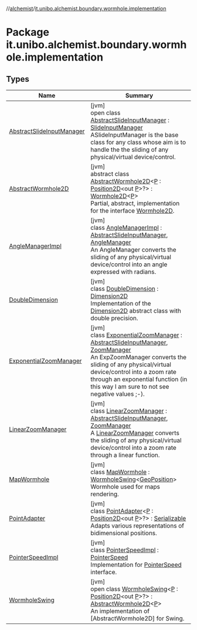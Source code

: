 //[alchemist](../../index.md)/[it.unibo.alchemist.boundary.wormhole.implementation](index.md)

# Package it.unibo.alchemist.boundary.wormhole.implementation

## Types

| Name | Summary |
|---|---|
| [AbstractSlideInputManager](-abstract-slide-input-manager/index.md) | [jvm]<br>open class [AbstractSlideInputManager](-abstract-slide-input-manager/index.md) : [SlideInputManager](../it.unibo.alchemist.boundary.wormhole.interfaces/-slide-input-manager/index.md)<br>ASlideInputManager is the base class for any class whose aim is to handle the the sliding of any physical/virtual device/control. |
| [AbstractWormhole2D](-abstract-wormhole2-d/index.md) | [jvm]<br>abstract class [AbstractWormhole2D](-abstract-wormhole2-d/index.md)<[P](-abstract-wormhole2-d/index.md) : [Position2D](../it.unibo.alchemist.model.interfaces/-position2-d/index.md)<out [P](-point-adapter/index.md)>?> : [Wormhole2D](../it.unibo.alchemist.boundary.wormhole.interfaces/-wormhole2-d/index.md)<[P](-point-adapter/index.md)> <br>Partial, abstract, implementation for the interface [Wormhole2D](../it.unibo.alchemist.boundary.wormhole.interfaces/-wormhole2-d/index.md). |
| [AngleManagerImpl](-angle-manager-impl/index.md) | [jvm]<br>class [AngleManagerImpl](-angle-manager-impl/index.md) : [AbstractSlideInputManager](-abstract-slide-input-manager/index.md), [AngleManager](../it.unibo.alchemist.boundary.wormhole.interfaces/-angle-manager/index.md)<br>An AngleManager converts the sliding of any physical/virtual device/control into an angle expressed with radians. |
| [DoubleDimension](-double-dimension/index.md) | [jvm]<br>class [DoubleDimension](-double-dimension/index.md) : [Dimension2D](https://docs.oracle.com/javase/8/docs/api/java/awt/geom/Dimension2D.html)<br>Implementation of the [Dimension2D](https://docs.oracle.com/javase/8/docs/api/java/awt/geom/Dimension2D.html) abstract class with double precision. |
| [ExponentialZoomManager](-exponential-zoom-manager/index.md) | [jvm]<br>class [ExponentialZoomManager](-exponential-zoom-manager/index.md) : [AbstractSlideInputManager](-abstract-slide-input-manager/index.md), [ZoomManager](../it.unibo.alchemist.boundary.wormhole.interfaces/-zoom-manager/index.md)<br>An ExpZoomManager converts the sliding of any physical/virtual device/control into a zoom rate through an exponential function (in this way I am sure to not see negative values ;-). |
| [LinearZoomManager](-linear-zoom-manager/index.md) | [jvm]<br>class [LinearZoomManager](-linear-zoom-manager/index.md) : [AbstractSlideInputManager](-abstract-slide-input-manager/index.md), [ZoomManager](../it.unibo.alchemist.boundary.wormhole.interfaces/-zoom-manager/index.md)<br>A [LinearZoomManager](-linear-zoom-manager/index.md) converts the sliding of any physical/virtual device/control into a zoom rate through a linear function. |
| [MapWormhole](-map-wormhole/index.md) | [jvm]<br>class [MapWormhole](-map-wormhole/index.md) : [WormholeSwing](-wormhole-swing/index.md)<[GeoPosition](../it.unibo.alchemist.model.interfaces/-geo-position/index.md)> <br>Wormhole used for maps rendering. |
| [PointAdapter](-point-adapter/index.md) | [jvm]<br>class [PointAdapter](-point-adapter/index.md)<[P](-point-adapter/index.md) : [Position2D](../it.unibo.alchemist.model.interfaces/-position2-d/index.md)<out [P](-point-adapter/index.md)>?> : [Serializable](https://docs.oracle.com/javase/8/docs/api/java/io/Serializable.html)<br>Adapts various representations of bidimensional positions. |
| [PointerSpeedImpl](-pointer-speed-impl/index.md) | [jvm]<br>class [PointerSpeedImpl](-pointer-speed-impl/index.md) : [PointerSpeed](../it.unibo.alchemist.boundary.wormhole.interfaces/-pointer-speed/index.md)<br>Implementation for [PointerSpeed](../it.unibo.alchemist.boundary.wormhole.interfaces/-pointer-speed/index.md) interface. |
| [WormholeSwing](-wormhole-swing/index.md) | [jvm]<br>open class [WormholeSwing](-wormhole-swing/index.md)<[P](-wormhole-swing/index.md) : [Position2D](../it.unibo.alchemist.model.interfaces/-position2-d/index.md)<out [P](../it.unibo.alchemist.boundary.interfaces/-graphical2-d-output-monitor/index.md)>?> : [AbstractWormhole2D](-abstract-wormhole2-d/index.md)<[P](../it.unibo.alchemist.boundary.interfaces/-graphical2-d-output-monitor/index.md)> <br>An implementation of [AbstractWormhole2D] for Swing. |
